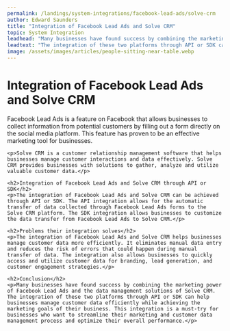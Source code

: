 ```yaml
---
permalink: /landings/system-integrations/facebook-lead-ads/solve-crm
author: Edward Saunders
title: "Integration of Facebook Lead Ads and Solve CRM"
topic: System Integration
leadhead: "Many businesses have found success by combining the marketing power of Facebook Lead Ads and the data management solutions of Solve CRM"
leadtext: "The integration of these two platforms through API or SDK can help businesses manage customer data efficiently while achieving the marketing goals of their business. This integration is a must-try for businesses who want to streamline their marketing and customer data management process and optimize their overall performance."
image: /assets/images/articles/people-sitting-near-table.webp
---
```

<div class="arttext">	<h1>Integration of Facebook Lead Ads and Solve CRM</h1>
	<p>Facebook Lead Ads is a feature on Facebook that allows businesses to collect information from potential customers by filling out a form directly on the social media platform. This feature has proven to be an effective marketing tool for businesses.</p>

	<p>Solve CRM is a customer relationship management software that helps businesses manage customer interactions and data effectively. Solve CRM provides businesses with solutions to gather, analyze and utilize valuable customer data.</p>

	<h2>Integration of Facebook Lead Ads and Solve CRM through API or SDK</h2>
	<p>The integration of Facebook Lead Ads and Solve CRM can be achieved through API or SDK. The API integration allows for the automatic transfer of data collected through Facebook Lead Ads forms to the Solve CRM platform. The SDK integration allows businesses to customize the data transfer from Facebook Lead Ads to Solve CRM.</p>

	<h2>Problems their integration solves</h2>
	<p>The integration of Facebook Lead Ads and Solve CRM helps businesses manage customer data more efficiently. It eliminates manual data entry and reduces the risk of errors that could happen during manual transfer of data. The integration also allows businesses to quickly access and utilize customer data for branding, lead generation, and customer engagement strategies.</p>

	<h2>Conclusion</h2>
	<p>Many businesses have found success by combining the marketing power of Facebook Lead Ads and the data management solutions of Solve CRM. The integration of these two platforms through API or SDK can help businesses manage customer data efficiently while achieving the marketing goals of their business. This integration is a must-try for businesses who want to streamline their marketing and customer data management process and optimize their overall performance.</p>

</div>